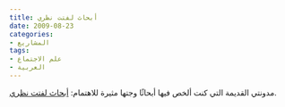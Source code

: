 ```yaml
---
title: أبحاث لفتت نظري
date: 2009-08-23
categories:
- المشاريع
tags:
- علم الاجتماع
- العربية
---
```


مدونتي القديمة التي كنت ألخص فيها أبحاثًا وجتها مثيرة للاهتمام: [أبحاث لفتت نظري](https://benjamingeer.blogspot.com/).
